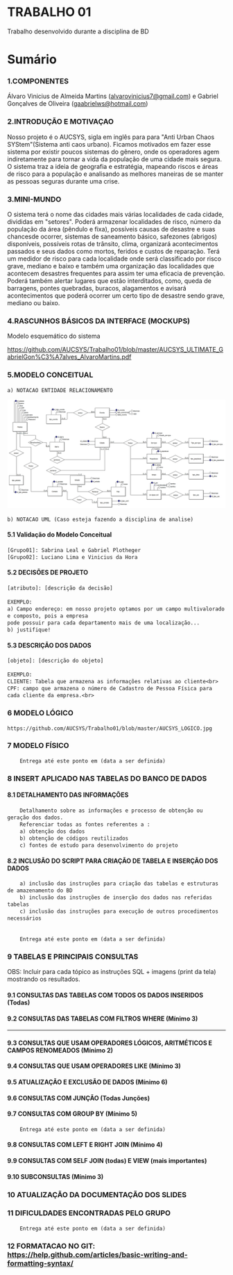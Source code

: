 # TRABALHO 01
Trabalho desenvolvido durante a disciplina de BD

# Sumário

### 1.COMPONENTES<br>
Álvaro Vinicius de Almeida Martins (alvarovinicius7@gmail.com) e Gabriel Gonçalves de Oliveira (gaabrielws@hotmail.com)<br>

### 2.INTRODUÇÃO E MOTIVAÇAO<br>
Nosso projeto é o AUCSYS, sigla em inglês para para "Anti Urban Chaos SYStem"(Sistema anti caos urbano). Ficamos motivados em fazer esse sistema por existir poucos sistemas do gênero, onde os operadores agem indiretamente para tornar a vida da população de uma cidade mais segura. O sistema traz a ideia de geografia e estratégia, mapeando riscos e áreas de risco para a população e analisando as melhores maneiras de se manter as pessoas seguras durante uma crise.<br>

### 3.MINI-MUNDO<br>
O sistema terá o nome das cidades mais várias localidades de cada cidade, divididas em "setores". Poderá armazenar localidades de risco, número da população da área (pêndulo e fixa), possíveis causas de desastre e suas chancesde ocorrer, sistemas de saneamento básico, safezones (abrigos) disponíveis, possíveis rotas de trânsito, clima, organizará acontecimentos passados e seus dados como mortos, feridos e custos de reparação. Terá um medidor de risco para cada localidade onde será classificado por risco grave, mediano e baixo e também uma organização das localidades que acontecem desastres frequentes para assim ter uma eficacia de prevenção. Poderá também alertar lugares que estão interditados, como, queda de barragens, pontes quebradas, buracos, alagamentos e avisará acontecimentos que poderá ocorrer um certo tipo de desastre sendo grave, mediano ou baixo.<br>

### 4.RASCUNHOS BÁSICOS DA INTERFACE (MOCKUPS)<br>
Modelo esquemático do sistema <br>

https://github.com/AUCSYS/Trabalho01/blob/master/AUCSYS_ULTIMATE_GabrielGon%C3%A7alves_AlvaroMartins.pdf <br>


### 5.MODELO CONCEITUAL<br>
    a) NOTACAO ENTIDADE RELACIONAMENTO
![Alt text](https://github.com/AUCSYS/Trabalho01/blob/master/godlike.jpg)
    
    b) NOTACAO UML (Caso esteja fazendo a disciplina de analise)

#### 5.1 Validação do Modelo Conceitual
    [Grupo01]: Sabrina Leal e Gabriel Plotheger
    [Grupo02]: Luciano Lima e Vinicius da Hora

#### 5.2 DECISÕES DE PROJETO
    [atributo]: [descrição da decisão]
    
    EXEMPLO:
    a) Campo endereço: em nosso projeto optamos por um campo multivalorado e composto, pois a empresa 
    pode possuir para cada departamento mais de uma localização... 
    b) justifique!

#### 5.3 DESCRIÇÃO DOS DADOS 
    [objeto]: [descrição do objeto]
    
    EXEMPLO:
    CLIENTE: Tabela que armazena as informações relativas ao cliente<br>
    CPF: campo que armazena o número de Cadastro de Pessoa Física para cada cliente da empresa.<br>


### 6	MODELO LÓGICO<br>

    https://github.com/AUCSYS/Trabalho01/blob/master/AUCSYS_LOGICO.jpg

### 7	MODELO FÍSICO<br>

        Entrega até este ponto em (data a ser definida)
        
 
### 8	INSERT APLICADO NAS TABELAS DO BANCO DE DADOS<br>
#### 8.1 DETALHAMENTO DAS INFORMAÇÕES
        Detalhamento sobre as informações e processo de obtenção ou geração dos dados.
        Referenciar todas as fontes referentes a :
        a) obtenção dos dados
        b) obtenção de códigos reutilizados
        c) fontes de estudo para desenvolvimento do projeto
        
#### 8.2 INCLUSÃO DO SCRIPT PARA CRIAÇÃO DE TABELA E INSERÇÃO DOS DADOS
        a) inclusão das instruções para criação das tabelas e estruturas de amazenamento do BD
        b) inclusão das instruções de inserção dos dados nas referidas tabelas
        c) inclusão das instruções para execução de outros procedimentos necessários


        Entrega até este ponto em (data a ser definida)
        
### 9	TABELAS E PRINCIPAIS CONSULTAS<br>
OBS: Incluir para cada tópico as instruções SQL + imagens (print da tela) mostrando os resultados.<br>
#### 9.1	CONSULTAS DAS TABELAS COM TODOS OS DADOS INSERIDOS (Todas) <br>
#### 9.2	CONSULTAS DAS TABELAS COM FILTROS WHERE (Mínimo 3) <br>

----------------------------------------------------------------------------------------------------------------------------------------

#### 9.3	CONSULTAS QUE USAM OPERADORES LÓGICOS, ARITMÉTICOS E CAMPOS RENOMEADOS (Mínimo 2)<br>
#### 9.4	CONSULTAS QUE USAM OPERADORES LIKE (Mínimo 3)  <br>
#### 9.5	ATUALIZAÇÃO E EXCLUSÃO DE DADOS (Mínimo 6)<br>
#### 9.6	CONSULTAS COM JUNÇÃO (Todas Junções)<br>
#### 9.7	CONSULTAS COM GROUP BY (Mínimo 5)<br>
        Entrega até este ponto em (data a ser definida)
        
#### 9.8	CONSULTAS COM LEFT E RIGHT JOIN (Mínimo 4) <br>
#### 9.9	CONSULTAS COM SELF JOIN (todas) E VIEW (mais importantes) <br>
#### 9.10	SUBCONSULTAS (Mínimo 3) <br>
### 10	ATUALIZAÇÃO DA DOCUMENTAÇÃO DOS SLIDES<br>
### 11	DIFICULDADES ENCONTRADAS PELO GRUPO<br>

        Entrega até este ponto em (data a ser definida)
        
### 12  FORMATACAO NO GIT: https://help.github.com/articles/basic-writing-and-formatting-syntax/
